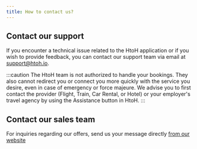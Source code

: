 ```yaml
---
title: How to contact us?
---
```


## Contact our support

If you encounter a technical issue related to the HtoH application or if you wish to provide feedback, you can contact our support team via email at [support@htoh.io](mailto:support@htoh.io).

:::caution
The HtoH team is not authorized to handle your bookings. They also cannot redirect you or connect you more quickly with the service you desire, even in case of emergency or force majeure. We advise you to first contact the provider (Flight, Train, Car Rental, or Hotel) or your employer's travel agency by using the Assistance button in HtoH.
:::

## Contact our sales team

For inquiries regarding our offers, send us your message directly [from our website](https://htoh.io/contact)